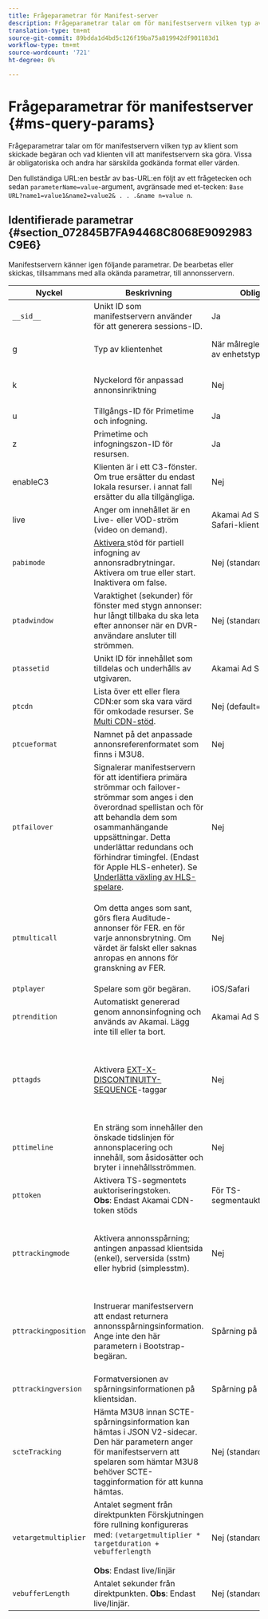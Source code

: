 ```yaml
---
title: Frågeparametrar för Manifest-server
description: Frågeparametrar talar om för manifestservern vilken typ av klient som skickade begäran och vad klienten vill att manifestservern ska göra. Vissa är obligatoriska och andra har särskilda godkända format eller värden.
translation-type: tm+mt
source-git-commit: 89bdda1d4bd5c126f19ba75a819942df901183d1
workflow-type: tm+mt
source-wordcount: '721'
ht-degree: 0%

---
```



# Frågeparametrar för manifestserver {#ms-query-params}

Frågeparametrar talar om för manifestservern vilken typ av klient som skickade begäran och vad klienten vill att manifestservern ska göra. Vissa är obligatoriska och andra har särskilda godkända format eller värden.

Den fullständiga URL:en består av bas-URL:en följt av ett frågetecken och sedan `parameterName=value`-argument, avgränsade med et-tecken: `Base URL?name1=value1&name2=value2& . . .&name n=value n`.

## Identifierade parametrar {#section_072845B7FA94468C8068E9092983C9E6}

Manifestservern känner igen följande parametrar. De bearbetas eller skickas, tillsammans med alla okända parametrar, till annonsservern.

| Nyckel | Beskrivning | Obligatoriskt | Giltiga värden |
|---|---|---|---|
| `__sid__` | Unikt ID som manifestservern använder för att generera sessions-ID. | Ja | Alfanumerisk |
| g | Typ av klientenhet | När målregler är beroende av enhetstyp | Se listan på [Klienttyper](https://adobeprimetime.zendesk.com). Kräver åtkomst till Zendesk. |
| k | Nyckelord för anpassad annonsinriktning | Nej | URL-säker sträng i formatet `key1=value1;key2=value2;. . .` |
| u | Tillgångs-ID för Primetime och infogning. | Ja | MD5 Hash-värde |
| z | Primetime och infogningszon-ID för resursen. | Ja | Heltal |
| enableC3 | Klienten är i ett C3-fönster. Om true ersätter du endast lokala resurser. i annat fall ersätter du alla tillgängliga. | Nej | Boolean |
| live | Anger om innehållet är en Live- eller VOD-ström (video on demand). | Akamai Ad Scaler- eller iOS Safari-klient. | Boolean |
| `pabimode` | [Aktivera ](/help/primetime-ad-insertion/~old-msapi-topics/ms-insert-ads/partial-ad-break-insetion.md) stöd för partiell infogning av annonsradbrytningar. <br> Aktivera om true eller start.<br> Inaktivera om false. | Nej (standard är inaktiverat) | start, true eller false |
| `ptadwindow` | Varaktighet (sekunder) för fönster med stygn annonser: hur långt tillbaka du ska leta efter annonser när en DVR-användare ansluter till strömmen. | Nej (standard = 1800) | 0 till 1800 |
| `ptassetid` | Unikt ID för innehållet som tilldelas och underhålls av utgivaren. | Akamai Ad Scaler | URL-säker sträng |
| `ptcdn` | Lista över ett eller flera CDN:er som ska vara värd för omkodade resurser. Se [Multi CDN-stöd](/help/primetime-ad-insertion/~old-creative-repackaging-service/multi-cdn-supportt.md). | Nej (default=Akamai) | Exempel: Akamai, Level3, Limelight, Comcast |
| `ptcueformat` | Namnet på det anpassade annonsreferenformatet som finns i M3U8. | Nej | DPISimple, DPIScte35, Elemental, NBC, NFL eller Turner |
| `ptfailover` | Signalerar manifestservern för att identifiera primära strömmar och failover-strömmar som anges i den överordnad spellistan och för att behandla dem som osammanhängande uppsättningar. Detta underlättar redundans och förhindrar timingfel. (Endast för Apple HLS-enheter). Se [Underlätta växling av HLS-spelare](/help/primetime-ad-insertion/~old-msapi-topics/ms-insert-ads/hls-switching-to-failover.md). | Nej | true |
| `ptmulticall` | Om detta anges som sant, görs flera Auditude-annonser för FER. en för varje annonsbrytning. Om värdet är falskt eller saknas anropas en annons för granskning av FER. | Nej | Boolean <br> **Obs**: Följande krav: <ul><li>`ptcueformat` parametern måste anges till nbc</li><li>parametern pttimeline ignoreras.</li></ul> |
| `ptplayer` | Spelare som gör begäran. | iOS/Safari | ios-mobileweb |
| `ptrendition` | Automatiskt genererad genom annonsinfogning och används av Akamai. Lägg inte till eller ta bort. | Akamai Ad Scaler |  |
| `pttagds` | Aktivera [EXT-X- DISCONTINUITY- SEQUENCE](https://tools.ietf.org/html/draft-pantos-http-live-streaming-19#section-4.3.3.3)-taggar | Nej | true - manifestservern innehåller en sekvenstagg före innehållet i varje m3u8-fil som skickas. om parametern inte finns eller inte är true, innehåller manifestservern ingen sekvenstagg. |
| `pttimeline` | En sträng som innehåller den önskade tidslinjen för annonsplacering och innehåll, som åsidosätter och bryter i innehållsströmmen. | Nej | [VOD-tidslinje](/help/primetime-ad-insertion/~old-msapi-topics/ms-changes-vod-timeline/ms-api-timeline-format.md) |
| `pttoken` | Aktivera TS-segmentets auktoriseringstoken.<br> **Obs**: Endast Akamai CDN-token stöds | För TS-segmentauktoriseringstoken | Boolean |
| `pttrackingmode` | Aktivera annonsspårning; antingen anpassad klientsida (enkel), serversida (sstm) eller hybrid (simplesstm). | Nej | enkel, sstm eller simplesstm.<br> **Obs**: Om den här parametern inte ingår, matas #EX-X-MARKER in i manifestet. Se [EXT-X-MARKER-direktivet](/help/primetime-ad-insertion/~old-msapi-topics/ms-at-effectiveness/ms-api-playlists.md). |
| `pttrackingposition` | Instruerar manifestservern att endast returnera annonsspårningsinformation. Ange inte den här parametern i Bootstrap-begäran. | Spårning på klientsidan | Alfanumerisk anteckning:  Manifestservern ignorerar alla skickade värden. Om du skickar en null-sträng eller tom sträng returnerar manifestservern M3U8 i stället för spårningsinformation. |
| `pttrackingversion` | Formatversionen av spårningsinformationen på klientsidan. | Spårning på klientsidan | v1, v2, v3 eller vmap |
| `scteTracking` | Hämta M3U8 innan SCTE-spårningsinformation kan hämtas i JSON V2-sidecar. <br>Den här parametern anger för manifestservern att spelaren som hämtar M3U8 behöver SCTE-tagginformation för att kunna hämtas. | Nej (standard: false) | true eller false. <br> **Obs**: SCTE-35-data returneras i JSON-sidecar med följande kombination av frågeparametervärden: <ul><li>`ptcueformat=turner | elemental | nfl | DPIScte35`</li><li>`pttrackingversion=v2`</li><li>`scteTracking=true`</li></ul> |
| `vetargetmultiplier` | Antalet segment från direktpunkten Förskjutningen före rullning konfigureras med: `(vetargetmultiplier * targetduration + vebufferlength`<br/><br/>**Obs**:  Endast live/linjär | Nej (standard:  3.0) | Float |
| `vebufferLength` | Antalet sekunder från direktpunkten. **Obs**: Endast live/linjär. | Nej (standard: 3.0) | Float |
